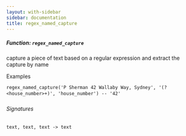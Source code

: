 ```yaml
---
layout: with-sidebar
sidebar: documentation
title: regex_named_capture
---
```


##### Function: `regex_named_capture`
capture a piece of text based on a regular expression
  and extract the capture by name

  Examples

    regex_named_capture('P Sherman 42 Wallaby Way, Sydney', '(?<house_number>+)', 'house_number') -- '42'

###### Signatures
    text, text, text -> text

